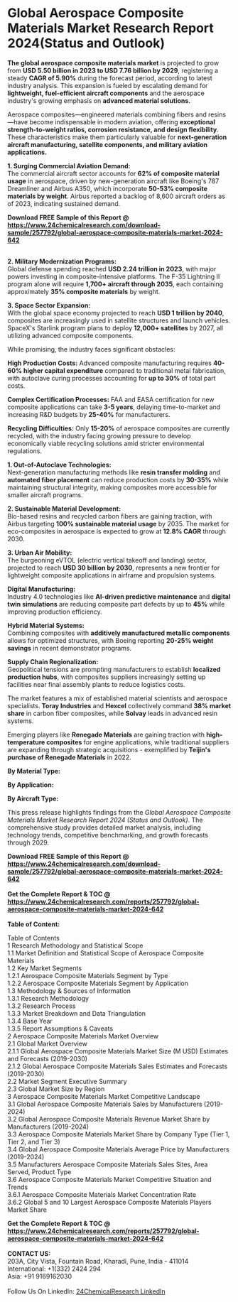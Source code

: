 <h1>Global Aerospace Composite Materials Market Research Report 2024(Status and Outlook)</h1><p><strong>The global aerospace composite materials market</strong> is projected to grow from <strong>USD 5.50 billion in 2023 to USD 7.76 billion by 2029</strong>, registering a steady <strong>CAGR of 5.90%</strong> during the forecast period, according to latest industry analysis. This expansion is fueled by escalating demand for <strong>lightweight, fuel-efficient aircraft components</strong> and the aerospace industry's growing emphasis on <strong>advanced material solutions.</strong></p><p>Aerospace composites—engineered materials combining fibers and resins—have become indispensable in modern aviation, offering <strong>exceptional strength-to-weight ratios, corrosion resistance, and design flexibility</strong>. These characteristics make them particularly valuable for <strong>next-generation aircraft manufacturing, satellite components, and military aviation applications.</strong></p><p><strong>1. Surging Commercial Aviation Demand:</strong><br>
The commercial aircraft sector accounts for <strong>62% of composite material usage</strong> in aerospace, driven by new-generation aircraft like Boeing's 787 Dreamliner and Airbus A350, which incorporate <strong>50-53% composite materials by weight</strong>. Airbus reported a backlog of 8,600 aircraft orders as of 2023, indicating sustained demand.</p><div><b>Download FREE Sample of this Report @ 
            <a href="https://www.24chemicalresearch.com/download-sample/257792/global-aerospace-composite-materials-market-2024-642">
            https://www.24chemicalresearch.com/download-sample/257792/global-aerospace-composite-materials-market-2024-642</a></b></div><br><p><strong>2. Military Modernization Programs:</strong><br>
Global defense spending reached <strong>USD 2.24 trillion in 2023</strong>, with major powers investing in composite-intensive platforms. The F-35 Lightning II program alone will require <strong>1,700+ aircraft through 2035</strong>, each containing approximately <strong>35% composite materials</strong> by weight.</p><p><strong>3. Space Sector Expansion:</strong><br>
With the global space economy projected to reach <strong>USD 1 trillion by 2040</strong>, composites are increasingly used in satellite structures and launch vehicles. SpaceX's Starlink program plans to deploy <strong>12,000+ satellites</strong> by 2027, all utilizing advanced composite components.</p><p>While promising, the industry faces significant obstacles:</p><p><strong>High Production Costs:</strong> Advanced composite manufacturing requires <strong>40-60% higher capital expenditure</strong> compared to traditional metal fabrication, with autoclave curing processes accounting for <strong>up to 30%</strong> of total part costs.</p><p><strong>Complex Certification Processes:</strong> FAA and EASA certification for new composite applications can take <strong>3-5 years</strong>, delaying time-to-market and increasing R&amp;D budgets by <strong>25-40%</strong> for manufacturers.</p><p><strong>Recycling Difficulties:</strong> Only <strong>15-20%</strong> of aerospace composites are currently recycled, with the industry facing growing pressure to develop economically viable recycling solutions amid stricter environmental regulations.</p><p><strong>1. Out-of-Autoclave Technologies:</strong><br>
Next-generation manufacturing methods like <strong>resin transfer molding</strong> and <strong>automated fiber placement</strong> can reduce production costs by <strong>30-35%</strong> while maintaining structural integrity, making composites more accessible for smaller aircraft programs.</p><p><strong>2. Sustainable Material Development:</strong><br>
Bio-based resins and recycled carbon fibers are gaining traction, with Airbus targeting <strong>100% sustainable material usage</strong> by 2035. The market for eco-composites in aerospace is expected to grow at <strong>12.8% CAGR</strong> through 2030.</p><p><strong>3. Urban Air Mobility:</strong><br>
The burgeoning eVTOL (electric vertical takeoff and landing) sector, projected to reach <strong>USD 30 billion by 2030</strong>, represents a new frontier for lightweight composite applications in airframe and propulsion systems.</p><p><strong>Digital Manufacturing:</strong> <br>
    Industry 4.0 technologies like <strong>AI-driven predictive maintenance</strong> and <strong>digital twin simulations</strong> are reducing composite part defects by up to <strong>45%</strong> while improving production efficiency.</p><p><strong>Hybrid Material Systems:</strong><br>
    Combining composites with <strong>additively manufactured metallic components</strong> allows for optimized structures, with Boeing reporting <strong>20-25% weight savings</strong> in recent demonstrator programs.</p><p><strong>Supply Chain Regionalization:</strong><br>
    Geopolitical tensions are prompting manufacturers to establish <strong>localized production hubs</strong>, with composites suppliers increasingly setting up facilities near final assembly plants to reduce logistics costs.</p><p>The market features a mix of established material scientists and aerospace specialists. <strong>Toray Industries</strong> and <strong>Hexcel</strong> collectively command <strong>38% market share</strong> in carbon fiber composites, while <strong>Solvay</strong> leads in advanced resin systems.</p><p>Emerging players like <strong>Renegade Materials</strong> are gaining traction with <strong>high-temperature composites</strong> for engine applications, while traditional suppliers are expanding through strategic acquisitions - exemplified by <strong>Teijin's purchase of Renegade Materials</strong> in 2022.</p><p><strong>By Material Type:</strong></p><p><strong>By Application:</strong></p><p><strong>By Aircraft Type:</strong></p><p>This press release highlights findings from the <em>Global Aerospace Composite Materials Market Research Report 2024 (Status and Outlook)</em>. The comprehensive study provides detailed market analysis, including technology trends, competitive benchmarking, and growth forecasts through 2029.</p><div><b>Download FREE Sample of this Report @ 
            <a href="https://www.24chemicalresearch.com/download-sample/257792/global-aerospace-composite-materials-market-2024-642">
            https://www.24chemicalresearch.com/download-sample/257792/global-aerospace-composite-materials-market-2024-642</a></b></div><br><div><b>Get the Complete Report & TOC @ 
            <a href="https://www.24chemicalresearch.com/reports/257792/global-aerospace-composite-materials-market-2024-642">
            https://www.24chemicalresearch.com/reports/257792/global-aerospace-composite-materials-market-2024-642</a></b></div><br>
            <b>Table of Content:</b><p>Table of Contents<br />
1 Research Methodology and Statistical Scope<br />
1.1 Market Definition and Statistical Scope of Aerospace Composite Materials<br />
1.2 Key Market Segments<br />
1.2.1 Aerospace Composite Materials Segment by Type<br />
1.2.2 Aerospace Composite Materials Segment by Application<br />
1.3 Methodology & Sources of Information<br />
1.3.1 Research Methodology<br />
1.3.2 Research Process<br />
1.3.3 Market Breakdown and Data Triangulation<br />
1.3.4 Base Year<br />
1.3.5 Report Assumptions & Caveats<br />
2 Aerospace Composite Materials Market Overview<br />
2.1 Global Market Overview<br />
2.1.1 Global Aerospace Composite Materials Market Size (M USD) Estimates and Forecasts (2019-2030)<br />
2.1.2 Global Aerospace Composite Materials Sales Estimates and Forecasts (2019-2030)<br />
2.2 Market Segment Executive Summary<br />
2.3 Global Market Size by Region<br />
3 Aerospace Composite Materials Market Competitive Landscape<br />
3.1 Global Aerospace Composite Materials Sales by Manufacturers (2019-2024)<br />
3.2 Global Aerospace Composite Materials Revenue Market Share by Manufacturers (2019-2024)<br />
3.3 Aerospace Composite Materials Market Share by Company Type (Tier 1, Tier 2, and Tier 3)<br />
3.4 Global Aerospace Composite Materials Average Price by Manufacturers (2019-2024)<br />
3.5 Manufacturers Aerospace Composite Materials Sales Sites, Area Served, Product Type<br />
3.6 Aerospace Composite Materials Market Competitive Situation and Trends<br />
3.6.1 Aerospace Composite Materials Market Concentration Rate<br />
3.6.2 Global 5 and 10 Largest Aerospace Composite Materials Players Market Share </p><div><b>Get the Complete Report & TOC @ 
            <a href="https://www.24chemicalresearch.com/reports/257792/global-aerospace-composite-materials-market-2024-642">
            https://www.24chemicalresearch.com/reports/257792/global-aerospace-composite-materials-market-2024-642</a></b></div><br><b>CONTACT US:</b><br>
            203A, City Vista, Fountain Road, Kharadi, Pune, India - 411014<br>
            International: +1(332) 2424 294<br>
            Asia: +91 9169162030 <br><br>
            Follow Us On LinkedIn: <a href="https://www.linkedin.com/company/24chemicalresearch/">24ChemicalResearch LinkedIn</a>